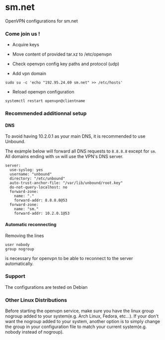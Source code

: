 # sm.net
OpenVPN configurations for sm.net

### Come join us !

* Acquire keys

* Move content of provided tar.xz to /etc/openvpn

* Check openvpn config key paths and protocol (udp)

* Add vpn domain

`sudo su -c 'echo "192.95.24.69 sm.net" >> /etc/hosts'`

* Reload openvpn configuration

`systemctl restart openvpn@clientname`

### Recommended additionnal setup

#### DNS

To avoid having 10.2.0.1 as your main DNS, it is recommended to use Unbound.

The example below will forward all DNS requests to `8.8.8.8` except for `sm`.
All domains ending with `sm` will use the VPN's DNS server.

```
server:
  use-syslog: yes
  username: "unbound"
  directory: "/etc/unbound"
  auto-trust-anchor-file: "/var/lib/unbound/root.key"
  do-not-query-localhost: no
  forward-zone:
    name: "."
    forward-addr: 8.8.8.8@53
  forward-zone:
    name: "sm."
    forward-addr: 10.2.0.1@53
```


#### Automatic reconnecting

Removing the lines 
```
user nobody
group nogroup
``` 
is necessary for openvpn to be able to reconnect to the server automatically.


### Support
The configurations are tested on Debian

### Other Linux Distributions
Before starting the openvpn service, make sure you have the linux group nogroup added to your system(e.g. Arch Linux, Fedora, etc...). If your don't want the nogroup added to your system, another option is to simply change the group in your configuration file to match your current system(e.g. nobody instead of nogroup).
